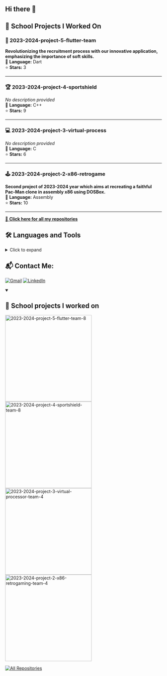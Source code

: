## Hi there 👋



## 📘 School Projects I Worked On

### 🚀 2023-2024-project-5-flutter-team
**Revolutionizing the recruitment process with our innovative application, emphasizing the importance of soft skills.**  
🔹 **Language:** Dart  
⭐ **Stars:** 3  

---

### 🏆 2023-2024-project-4-sportshield
_No description provided_  
🔹 **Language:** C++  
⭐ **Stars:** 9  

---

### 💻 2023-2024-project-3-virtual-process
_No description provided_  
🔹 **Language:** C  
⭐ **Stars:** 6  

---

### 🕹 2023-2024-project-2-x86-retrogame
**Second project of 2023-2024 year which aims at recreating a faithful Pac-Man clone in assembly x86 using DOSBox.**  
🔹 **Language:** Assembly  
⭐ **Stars:** 10  

---

[🔗 **Click here for all my repositories**](#)

## 🛠 Languages and Tools
<details>
  <summary>Click to expand</summary>

  - **Languages:** Dart, C++, C, Assembly
  - **Tools:** DOSBox, Flutter, GitHub

</details>

## 📬 Contact Me:
[![Gmail](https://img.shields.io/badge/-Gmail-red?style=for-the-badge&logo=gmail&logoColor=white)](#)
[![LinkedIn](https://img.shields.io/badge/-LinkedIn-blue?style=for-the-badge&logo=linkedin&logoColor=white)](#)

<details open>
  <summary><h2>📘 School projects I worked on</h2></summary>

  <p align="left">
    <a href="https://github.com/algosup/2024-2025-project-3-quickest-path-team-6"><img width="278" src="https://denvercoder1-github-readme-stats.vercel.app/api/pin/?username=algosup&repo=2023-2024-project-5-flutter-team-8&theme=great-gatsby&hide_border=false&show_icons=true" alt="2023-2024-project-5-flutter-team-8"></a>
    <a href="https://github.com/algosup/2023-2024-project-4-sportshield-team-8"><img width="278" src="https://denvercoder1-github-readme-stats.vercel.app/api/pin/?username=algosup&repo=2023-2024-project-4-sportshield-team-8&theme=great-gatsby&hide_border=false&show_icons=true" alt="2023-2024-project-4-sportshield-team-8"></a>
    <a href="https://github.com/algosup/2023-2024-project-3-virtual-processor-team-4"><img width="278" src="https://denvercoder1-github-readme-stats.vercel.app/api/pin/?username=algosup&repo=2023-2024-project-3-virtual-processor-team-4&theme=great-gatsby&hide_border=false&show_icons=true" alt="2023-2024-project-3-virtual-processor-team-4"></a>
    <a href="https://github.com/algosup/2023-2024-project-2-x86-retrogaming-team-4"><img width="278" src="https://denvercoder1-github-readme-stats.vercel.app/api/pin/?username=algosup&repo=2023-2024-project-2-x86-retrogaming-team-4&theme=great-gatsby&hide_border=false&show_icons=true" alt="2023-2024-project-2-x86-retrogaming-team-4"></a>
  </p>

  <a href="https://github.com/MaximeTAlgosup?tab=repositories&sort=stargazers"><img alt="All Repositories" title="All Repositories" src="https://custom-icon-badges.demolab.com/badge/-Click%20Here%20For%20All%20My%20Repos-1F222E?style=for-the-badge&logoColor=aqua&logo=repo"/></a>
</details>

<!--
**Mariem-Zaiane/Mariem-Zaiane** is a ✨ _special_ ✨ repository because its `README.md` (this file) appears on your GitHub profile.

Here are some ideas to get you started:

- 🔭 I’m currently working on ...
- 🌱 I’m currently learning ...
- 👯 I’m looking to collaborate on ...
- 🤔 I’m looking for help with ...
- 💬 Ask me about ...
- 📫 How to reach me: ...
- 😄 Pronouns: ...
- ⚡ Fun fact: ...
-->
